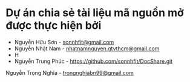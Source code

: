 # Dự án chia sẻ tài liệu mã nguồn mở được thực hiện bởi

- Nguyễn Hữu Sơn - sonnhfit@gmail.com 
- Nguyễn Nhật Nam - nhatnamnguyen.gtvthcm@gmail.com
- H
- Nguyễn Trung Phúc - https://github.com/sonnhfit/DocShare.git




Nguyễn Trọng Nghĩa - trongnghiabn99@gmail.com